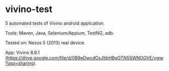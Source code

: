 # vivino-test

5 automated tests of Vivino android application.

Tools: Maven, Java, Selenium/Appium, TestNG, adb.

Tested on: Nexus 5 (2013) real device.

App: Vivino 8.6.1 (https://drive.google.com/file/d/0B9eDwcdCsJltbHBqOTN5SWNOOVE/view?usp=sharing).
